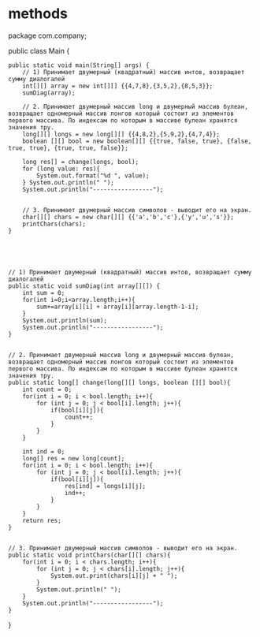 # methods
package com.company;

public class Main {

    public static void main(String[] args) {
        // 1) Принимает двумерный (квадратный) массив интов, возвращает сумму диалогалей
        int[][] array = new int[][] {{4,7,8},{3,5,2},{8,5,3}};
        sumDiag(array);

        // 2. Принимает двумерный массив long и двумерный массив булеан, возвращает одномерный массив лонгов который состоит из элементов первого массива. По индексам по которым в массиве булеан хранятся значения тру.
        long[][] longs = new long[][] {{4,8,2},{5,9,2},{4,7,4}};
        boolean [][] bool = new boolean[][] {{true, false, true}, {false, true, true}, {true, true, false}};

        long res[] = change(longs, bool);
        for (long value: res){
            System.out.format("%d ", value);
        } System.out.println(" ");
        System.out.println("-----------------");


        // 3. Принимает двумерный массив символов - выводит его на экран.
        char[][] chars = new char[][] {{'a','b','c'},{'y','u','s'}};
        printChars(chars);
    }





    // 1) Принимает двумерный (квадратный) массив интов, возвращает сумму диалогалей
    public static void sumDiag(int array[][]) {
        int sum = 0;
        for(int i=0;i<array.length;i++){
            sum+=array[i][i] + array[i][array.length-1-i];
        }
        System.out.println(sum);
        System.out.println("-----------------");
    }


    // 2. Принимает двумерный массив long и двумерный массив булеан, возвращает одномерный массив лонгов который состоит из элементов первого массива. По индексам по которым в массиве булеан хранятся значения тру.
    public static long[] change(long[][] longs, boolean [][] bool){
        int count = 0;
        for(int i = 0; i < bool.length; i++){
            for (int j = 0; j < bool[i].length; j++){
                if(bool[i][j]){
                    count++;
                }
            }
        }

        int ind = 0;
        long[] res = new long[count];
        for(int i = 0; i < bool.length; i++){
            for (int j = 0; j < bool[i].length; j++){
                if(bool[i][j]){
                    res[ind] = longs[i][j];
                    ind++;
                }
            }
        }
        return res;
    }


    // 3. Принимает двумерный массив символов - выводит его на экран.
    public static void printChars(char[][] chars){
        for(int i = 0; i < chars.length; i++){
            for (int j = 0; j < chars[i].length; j++){
                System.out.print(chars[i][j] + " ");
            }
            System.out.println(" ");
        }
        System.out.println("-----------------");
    }
}
